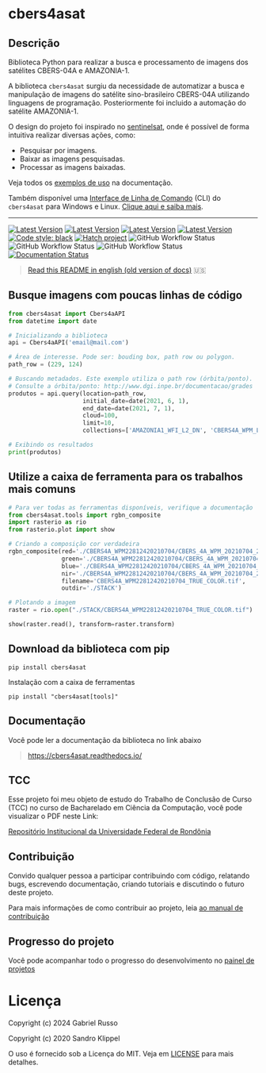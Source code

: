# cbers4asat

## Descrição

Biblioteca Python para realizar a busca e processamento de imagens dos satélites CBERS-04A e AMAZONIA-1.

A biblioteca `cbers4asat` surgiu da necessidade de automatizar a busca e manipulação de imagens do satélite
sino-brasileiro CBERS-04A utilizando linguagens de programação. Posteriormente foi incluido a automação do satélite AMAZONIA-1.

O design do projeto foi inspirado no [sentinelsat](https://github.com/sentinelsat/sentinelsat), onde é possível de forma
intuitiva realizar diversas ações, como: 
- Pesquisar por imagens. 
- Baixar as imagens pesquisadas.
- Processar as imagens baixadas.

Veja todos os [exemplos de uso](https://cbers4asat.readthedocs.io/pt_BR/latest/examples/) na documentação.

Também disponível uma [Interface de Linha de Comando](https://www.hostinger.com.br/tutoriais/o-que-e-cli) (CLI) do `cbers4asat` para Windows e Linux. [Clique aqui e saiba mais](https://cbers4asat.readthedocs.io/pt_BR/latest/cli/).

---
[![Latest Version](https://img.shields.io/pypi/v/cbers4asat?style=plastic)](https://pypi.python.org/pypi/cbers4asat/)
[![Latest Version](https://img.shields.io/pypi/l/cbers4asat?style=plastic)](https://github.com/gabriel-russo/cbers4asat/blob/master/LICENSE)
[![Latest Version](https://img.shields.io/pypi/pyversions/cbers4asat?style=plastic)](https://pypi.python.org/pypi/cbers4asat/)
[![Latest Version](https://img.shields.io/pypi/dm/cbers4asat?style=plastic)](https://pypi.python.org/pypi/cbers4asat/)
[![Code style: black](https://img.shields.io/badge/code%20style-black-000000.svg)](https://github.com/psf/black)
[![Hatch project](https://img.shields.io/badge/%F0%9F%A5%9A-Hatch-4051b5.svg)](https://github.com/pypa/hatch)
![GitHub Workflow Status](https://github.com/gabriel-russo/cbers4asat/actions/workflows/build-cbers4asat.yml/badge.svg)
![GitHub Workflow Status](https://github.com/gabriel-russo/cbers4asat/actions/workflows/build-cbers4asat-cli.yml/badge.svg)
![GitHub Workflow Status](https://github.com/gabriel-russo/cbers4asat/actions/workflows/test-cbers4asat.yml/badge.svg)
[![Documentation Status](https://readthedocs.org/projects/cbers4asat/badge/?version=latest)](https://cbers4asat.readthedocs.io/pt_BR/latest/?badge=latest)
> [Read this README in english (old version of docs)](https://github.com/gabriel-russo/cbers4asat/blob/master/en-US_README.md)
> 🇺🇸

## Busque imagens com poucas linhas de código

```python
from cbers4asat import Cbers4aAPI
from datetime import date

# Inicializando a biblioteca
api = Cbers4aAPI('email@mail.com')

# Área de interesse. Pode ser: bouding box, path row ou polygon.
path_row = (229, 124)

# Buscando metadados. Este exemplo utiliza o path row (órbita/ponto). 
# Consulte a órbita/ponto: http://www.dgi.inpe.br/documentacao/grades
produtos = api.query(location=path_row,
                     initial_date=date(2021, 6, 1),
                     end_date=date(2021, 7, 1),
                     cloud=100,
                     limit=10,
                     collections=['AMAZONIA1_WFI_L2_DN', 'CBERS4A_WPM_L4_DN'])

# Exibindo os resultados
print(produtos)
```

## Utilize a caixa de ferramenta para os trabalhos mais comuns

```python
# Para ver todas as ferramentas disponíveis, verifique a documentação
from cbers4asat.tools import rgbn_composite
import rasterio as rio
from rasterio.plot import show

# Criando a composição cor verdadeira
rgbn_composite(red='./CBERS4A_WPM22812420210704/CBERS_4A_WPM_20210704_228_124_L4_BAND3.tif',
               green='./CBERS4A_WPM22812420210704/CBERS_4A_WPM_20210704_228_124_L4_BAND2.tif',
               blue='./CBERS4A_WPM22812420210704/CBERS_4A_WPM_20210704_228_124_L4_BAND1.tif',
               nir='./CBERS4A_WPM22812420210704/CBERS_4A_WPM_20210704_228_124_L4_BAND4.tif',
               filename='CBERS4A_WPM22812420210704_TRUE_COLOR.tif',
               outdir='./STACK')

# Plotando a imagem
raster = rio.open("./STACK/CBERS4A_WPM22812420210704_TRUE_COLOR.tif")

show(raster.read(), transform=raster.transform)
```

## Download da biblioteca com pip

```
pip install cbers4asat
```

Instalação com a caixa de ferramentas

```
pip install "cbers4asat[tools]"
```

## Documentação

Você pode ler a documentação da biblioteca no link abaixo

> https://cbers4asat.readthedocs.io/

## TCC

Esse projeto foi meu objeto de estudo do Trabalho de Conclusão de Curso (TCC) no curso de Bacharelado em Ciência da Computação, você
pode visualizar o PDF neste Link:

[Repositório Institucional da Universidade Federal de Rondônia](https://ri.unir.br/jspui/handle/123456789/4345)

## Contribuição

Convido qualquer pessoa a participar contribuindo com código, relatando bugs,
escrevendo documentação, criando tutoriais e discutindo o futuro deste projeto.

Para mais informações de como contribuir ao projeto,
leia [ao manual de contribuição](https://github.com/gabriel-russo/cbers4asat/blob/master/CONTRIBUTING.md)

## Progresso do projeto

Você pode acompanhar todo o progresso do desenvolvimento
no [painel de projetos](https://github.com/gabriel-russo/cbers4asat/projects)

# Licença

Copyright (c) 2024 Gabriel Russo

Copyright (c) 2020 Sandro Klippel

O uso é fornecido sob a Licença do MIT. Veja
em [LICENSE](https://github.com/gabriel-russo/cbers4asat/blob/master/LICENSE)
para mais detalhes.
